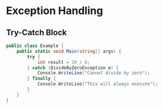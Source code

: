 # Exception Handling

## Try-Catch Block

```csharp
public class Example {
    public static void Main(string[] args) {
        try {
            int result = 10 / 0;
        } catch (DivideByZeroException e) {
            Console.WriteLine("Cannot divide by zero");
        } finally {
            Console.WriteLine("This will always execute");
        }
    }
}
```

